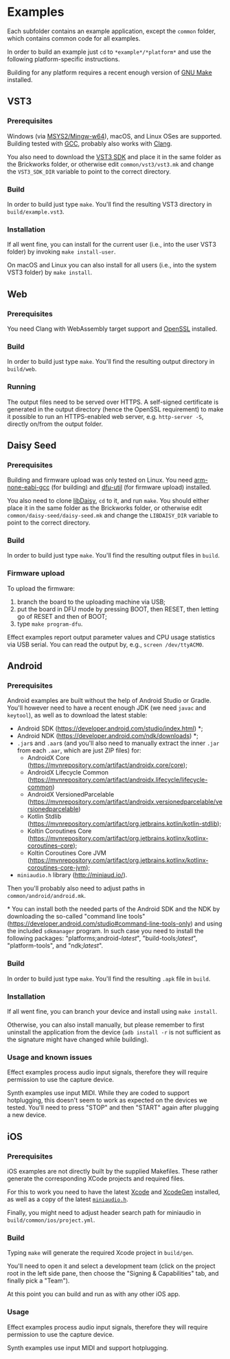 # Examples

Each subfolder contains an example application, except the `common` folder, which contains common code for all examples.

In order to build an example just `cd` to `*example*/*platform*` and use the following platform-specific instructions.

Building for any platform requires a recent enough version of [GNU Make](https://www.gnu.org/software/make/) installed.

## VST3

### Prerequisites

Windows (via [MSYS2/Mingw-w64](https://www.msys2.org/)), macOS, and Linux OSes are supported. Building tested with [GCC](https://gcc.gnu.org/), probably also works with [Clang](https://clang.llvm.org/).

You also need to download the [VST3 SDK](https://www.steinberg.net/developers/) and place it in the same folder as the Brickworks folder, or otherwise edit `common/vst3/vst3.mk` and change the `VST3_SDK_DIR` variable to point to the correct directory.

### Build

In order to build just type `make`. You'll find the resulting VST3 directory in `build/example.vst3`.

### Installation

If all went fine, you can install for the current user (i.e., into the user VST3 folder) by invoking `make install-user`.

On macOS and Linux you can also install for all users (i.e., into the system VST3 folder) by `make install`.

## Web

### Prerequisites

You need Clang with WebAssembly target support and [OpenSSL](https://www.openssl.org/) installed.

### Build

In order to build just type `make`. You'll find the resulting output directory in `build/web`.

### Running

The output files need to be served over HTTPS. A self-signed certificate is generated in the output directory (hence the OpenSSL requirement) to make it possible to run an HTTPS-enabled web server, e.g. `http-server -S`,  directly on/from the output folder.

## Daisy Seed

### Prerequisites

Building and firmware upload was only tested on Linux. You need [arm-none-eabi-gcc](https://developer.arm.com/Tools%20and%20Software/GNU%20Toolchain) (for building) and [dfu-util](https://dfu-util.sourceforge.net/) (for firmware upload) installed.

You also need to clone [libDaisy](https://github.com/electro-smith/libDaisy), `cd` to it, and run `make`. You should either place it in the same folder as the Brickworks folder, or otherwise edit `common/daisy-seed/daisy-seed.mk` and change the `LIBDAISY_DIR` variable to point to the correct directory.

### Build

In order to build just type `make`. You'll find the resulting output files in `build`.

### Firmware upload

To upload the firmware:

1. branch the board to the uploading machine via USB;
2. put the board in DFU mode by pressing BOOT, then RESET, then letting go of RESET and then of BOOT;
3. type `make program-dfu`.

Effect examples report output parameter values and CPU usage statistics via USB serial. You can read the output by, e.g., `screen /dev/ttyACM0`.

## Android

### Prerequisites

Android examples are built without the help of Android Studio or Gradle. You'll however need to have a recent enough JDK (we need `javac` and `keytool`), as well as to download the latest stable:

- Android SDK (https://developer.android.com/studio/index.html) \*;
- Android NDK (https://developer.android.com/ndk/downloads) \*;
- `.jar`s and `.aar`s (and you'll also need to manually extract the inner `.jar` from each `.aar`, which are just ZIP files) for:
  - AndroidX Core (https://mvnrepository.com/artifact/androidx.core/core);
  - AndroidX Lifecycle Common (https://mvnrepository.com/artifact/androidx.lifecycle/lifecycle-common)
  - AndroidX VersionedParcelable (https://mvnrepository.com/artifact/androidx.versionedparcelable/versionedparcelable)
  - Kotlin Stdlib (https://mvnrepository.com/artifact/org.jetbrains.kotlin/kotlin-stdlib);
  - Koltin Coroutines Core (https://mvnrepository.com/artifact/org.jetbrains.kotlinx/kotlinx-coroutines-core);
  - Koltin Coroutines Core JVM (https://mvnrepository.com/artifact/org.jetbrains.kotlinx/kotlinx-coroutines-core-jvm);
- `miniaudio.h` library (http://miniaud.io/).

Then you'll probably also need to adjust paths in `common/android/android.mk`.

\* You can install both the needed parts of the Android SDK and the NDK by downloading the so-called "command line tools" (https://developer.android.com/studio#command-line-tools-only) and using the included `sdkmanager` program. In such case you need to install the following packages: "platforms;android-*latest*",  "build-tools;*latest*", "platform-tools", and "ndk;*latest*".

### Build

In order to build just type `make`. You'll find the resulting `.apk` file in `build`.

### Installation

If all went fine, you can branch your device and install using `make install`.

Otherwise, you can also install manually, but please remember to first uninstall the application from the device (`adb install -r` is not sufficient as the signature might have changed while building).

### Usage and known issues

Effect examples process audio input signals, therefore they will require permission to use the capture device.

Synth examples use input MIDI. While they are coded to support hotplugging, this doesn't seem to work as expected on the devices we tested. You'll need to press "STOP" and then "START" again after plugging a new device.

## iOS

### Prerequisites

iOS examples are not directly built by the supplied Makefiles. These rather generate the corresponding XCode projects and required files.

For this to work you need to have the latest [Xcode](https://developer.apple.com/xcode/) and [XcodeGen](https://github.com/yonaskolb/XcodeGen) installed, as well as a copy of the latest [`miniaudio.h`](http://miniaud.io/).

Finally, you might need to adjust header search path for miniaudio in `build/common/ios/project.yml`.

### Build

Typing `make` will generate the required Xcode project in `build/gen`.

You'll need to open it and select a development team (click on the project root in the left side pane, then choose the "Signing & Capabilities" tab, and finally pick a "Team").

At this point you can build and run as with any other iOS app.

### Usage

Effect examples process audio input signals, therefore they will require permission to use the capture device.

Synth examples use input MIDI and support hotplugging.
